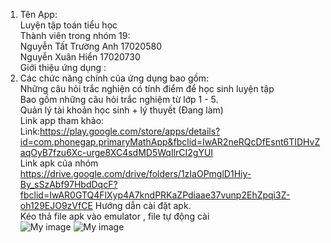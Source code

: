 1. Tên App: <br/>
Luyện tập toán tiểu học <br/>
Thành viên trong nhóm 19:  <br/>
  Nguyễn Tất Trường Anh 17020580	 <br/>
  Nguyễn Xuân Hiển	17020730 <br/>
Giới thiệu ứng dụng : <br/>
2. Các chức năng chính của ứng dụng bao gồm: <br/>
  Những câu hỏi trắc nghiện có tính điểm để học sinh luyện tập <br/>
  Bao gồm những câu hỏi trắc nghiệm từ lớp 1 - 5. <br/>
  Quản lý tài khoản học sinh + lý thuyết (Đang làm) <br/>
Link app tham khảo: <br/>
  Link:https://play.google.com/store/apps/details?id=com.phonegap.primaryMathApp&fbclid=IwAR2neRQcDfEsnt6TIDHvZaqOyB7fzu6Xc-urge8XC4sdMD5WqIlrCI2gYUI <br/>
  Link apk của nhóm <br/>
https://drive.google.com/drive/folders/1zIaOPmglD1Hiy-By_sSzAbf97HbdDqcF?fbclid=IwAR0GTQ4FlXyp4A7kndPRKaZPdiaae37vunp2EhZpqi3Z-oh129EJO9zVfCE
Hướng dẫn cài đặt apk. <br/>
Kéo thả file apk vào emulator , file tự động cài <br/>
![My image](https://github.com/truongshinigami/INT3120-2020/blob/master/Nhom%2019/tutorial/images/guide1.png) 
![My image](https://github.com/truongshinigami/INT3120-2020/blob/master/Nhom%2019/tutorial/images/guide2.png)
